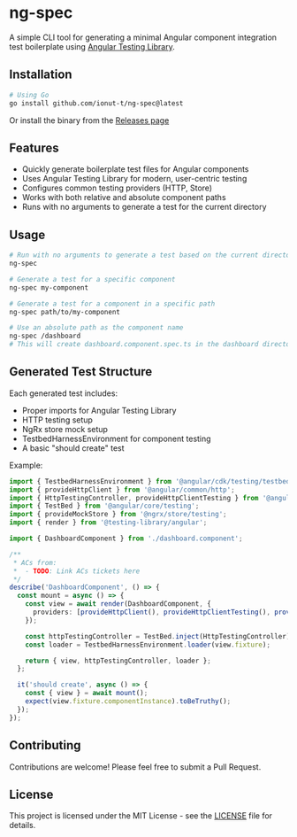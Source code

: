 # ng-spec

A simple CLI tool for generating a minimal Angular component integration test boilerplate using [Angular Testing Library](https://testing-library.com/docs/angular-testing-library/intro/).

## Installation

```bash
# Using Go
go install github.com/ionut-t/ng-spec@latest
```

Or install the binary from the [Releases page](https://github.com/ionut-t/ng-spec/releases)

## Features

- Quickly generate boilerplate test files for Angular components
- Uses Angular Testing Library for modern, user-centric testing
- Configures common testing providers (HTTP, Store)
- Works with both relative and absolute component paths
- Runs with no arguments to generate a test for the current directory

## Usage

```bash
# Run with no arguments to generate a test based on the current directory name
ng-spec

# Generate a test for a specific component
ng-spec my-component

# Generate a test for a component in a specific path
ng-spec path/to/my-component

# Use an absolute path as the component name
ng-spec /dashboard
# This will create dashboard.component.spec.ts in the dashboard directory (under your current working directory)
```

## Generated Test Structure

Each generated test includes:

- Proper imports for Angular Testing Library
- HTTP testing setup
- NgRx store mock setup
- TestbedHarnessEnvironment for component testing
- A basic "should create" test

Example:

```typescript
import { TestbedHarnessEnvironment } from '@angular/cdk/testing/testbed';
import { provideHttpClient } from '@angular/common/http';
import { HttpTestingController, provideHttpClientTesting } from '@angular/common/http/testing';
import { TestBed } from '@angular/core/testing';
import { provideMockStore } from '@ngrx/store/testing';
import { render } from '@testing-library/angular';

import { DashboardComponent } from './dashboard.component';

/**
 * ACs from:
 *  - TODO: Link ACs tickets here
 */
describe('DashboardComponent', () => {
  const mount = async () => {
    const view = await render(DashboardComponent, {
      providers: [provideHttpClient(), provideHttpClientTesting(), provideMockStore()]
    });

    const httpTestingController = TestBed.inject(HttpTestingController);
    const loader = TestbedHarnessEnvironment.loader(view.fixture);

    return { view, httpTestingController, loader };
  };

  it('should create', async () => {
    const { view } = await mount();
    expect(view.fixture.componentInstance).toBeTruthy();
  });
});
```

## Contributing

Contributions are welcome! Please feel free to submit a Pull Request.

## License

This project is licensed under the MIT License - see the [LICENSE](LICENSE) file for details.

